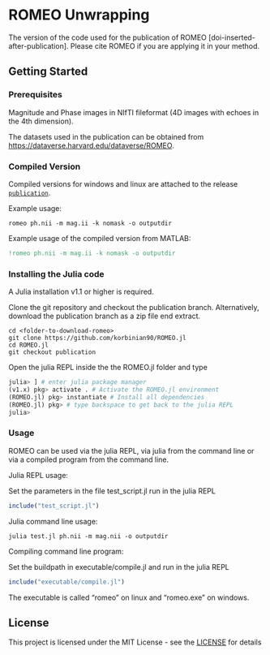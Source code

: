 # ROMEO Unwrapping

The version of the code used for the publication of ROMEO [doi-inserted-after-publication]. Please cite ROMEO if you are applying it in your method.

## Getting Started

### Prerequisites

Magnitude and Phase images in NIfTI fileformat (4D images with echoes in the 4th dimension).

The datasets used in the publication can be obtained from https://dataverse.harvard.edu/dataverse/ROMEO.

### Compiled Version
Compiled versions for windows and linux are attached to the release [`publication`](https://github.com/korbinian90/ROMEO.jl/releases/tag/publication).

Example usage:
```shell
romeo ph.nii -m mag.ii -k nomask -o outputdir
```

Example usage of the compiled version from MATLAB:
```Matlab
!romeo ph.nii -m mag.ii -k nomask -o outputdir
```

### Installing the Julia code
A Julia installation v1.1 or higher is required.

Clone the git repository and checkout the publication branch.
Alternatively, download the publication branch as a zip file end extract.

```shell
cd <folder-to-download-romeo>
git clone https://github.com/korbinian90/ROMEO.jl
cd ROMEO.jl
git checkout publication
```

Open the julia REPL inside the the ROMEO.jl folder and type
```julia
julia> ] # enter julia package manager
(v1.x) pkg> activate . # Activate the ROMEO.jl environment
(ROMEO.jl) pkg> instantiate # Install all dependencies
(ROMEO.jl) pkg> # type backspace to get back to the julia REPL
julia>
```

### Usage
ROMEO can be used via the julia REPL, via julia from the command line or via a compiled program from the command line.

Julia REPL usage:

Set the parameters in the file test_script.jl run in the julia REPL
```julia
include("test_script.jl")
```

Julia command line usage:
```shell
julia test.jl ph.nii -m mag.nii -o outputdir
```

Compiling command line program:

Set the buildpath in executable/compile.jl and run in the julia REPL
```julia
include("executable/compile.jl")
```

The executable is called “romeo” on linux and “romeo.exe” on windows.

## License
This project is licensed under the MIT License - see the [LICENSE](https://github.com/korbinian90/ROMEO.jl/blob/publication/LICENSE) for details
